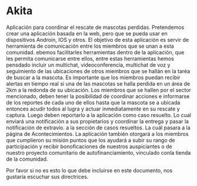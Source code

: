 # Akita
Aplicación para coordinar el rescate de mascotas perdidas.
Pretendemos crear una aplicación basada en la web, pero que se pueda usar en dispositivos Androin, IOS y otros.
El objetivo de esta aplicación es servir de herramienta de comunicación entre los miembros que se unan a esta comunidad.
ebemos facilitarles herramientas dentro de la aplicación, que les permita comunicarse entre ellos, entre estas herramientas hemos pensdado incluir un multichat, videoconferencia, multichat de voz y seguimiento de las ubicaciones de otros miembros que se hallán en la taréa de buscar a la mascota. Es importante que los miembros puedan recibir alertas en tiempo real si una de las mascotas se halla perdida en un área de 2km a la redonda de su ubicación. Los miembros que se hallen por el sector mencionado, deben tener la posibilidad de coordinar acciones e informarse de los reportes de cada uno de ellos hasta que la mascota se a ubicada entonces acudir todos al lugra y actuar inmediatamente en su rescate y captura. Luego deben reportarlo a la aplicación como caso resuelto. Lo cual enviará una notificación a sus propietarios y coordinar la entrega y pasar la notificación de extravío. a la sección de casos resueltos. La cuál pasara a la página de Acontecimientos. La aplicación también otorgará a los miembros que cumplieron su misión puntos que los ayudará a subir su rango de participación y recibir bonoficaciones de nuestros auspiciantes o de nuestro proyecto comunitario de autofinanciamiento, vinculado conla tienda de la comunidad.

Por favor si no es esto lo que debe incluirse en este documento, nos gustaría escuchar sus directrices.
